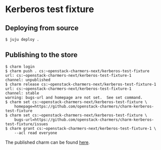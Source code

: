 # Kerberos test fixture

## Deploying from source

```
$ juju deploy .
```

## Publishing to the store

```
$ charm login
$ charm push . cs:~openstack-charmers-next/kerberos-test-fixture
url: cs:~openstack-charmers-next/kerberos-test-fixture-1
channel: unpublished
$ charm release cs:~openstack-charmers-next/kerberos-test-fixture-1
url: cs:~openstack-charmers-next/kerberos-test-fixture-1
channel: stable
warning: bugs-url and homepage are not set.  See set command.
$ charm set cs:~openstack-charmers-next/kerberos-test-fixture \
    homepage=https://github.com/openstack-charmers/charm-kerberos-test-fixture
$ charm set cs:~openstack-charmers-next/kerberos-test-fixture \
    bugs-url=https://github.com/openstack-charmers/charm-kerberos-test-fixture/issues
$ charm grant cs:~openstack-charmers-next/kerberos-test-fixture-1 \
    --acl read everyone
```

The published charm can be found
[here](https://jaas.ai/u/openstack-charmers-next/kerberos-test-fixture).
